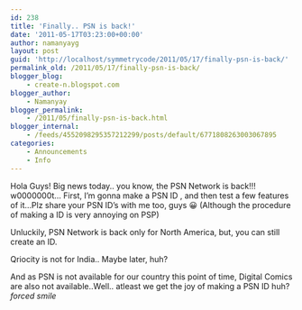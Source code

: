 ```yaml
---
id: 238
title: 'Finally.. PSN is back!'
date: '2011-05-17T03:23:00+00:00'
author: namanyayg
layout: post
guid: 'http://localhost/symmetrycode/2011/05/17/finally-psn-is-back/'
permalink_old: /2011/05/17/finally-psn-is-back/
blogger_blog:
    - create-n.blogspot.com
blogger_author:
    - Namanyay
blogger_permalink:
    - /2011/05/finally-psn-is-back.html
blogger_internal:
    - /feeds/4552098295357212299/posts/default/6771808263003067895
categories:
    - Announcements
    - Info
---
```


Hola Guys! Big news today.. you know, the PSN Network is back!!! w0000000t… First, I’m gonna make a PSN ID , and then test a few features of it…Plz share your PSN ID’s with me too, guys 😀 (Although the procedure of making a ID is very annoying on PSP)

Unluckily, PSN Network is back only for North America, but, you can still create an ID.

Qriocity is not for India.. Maybe later, huh?

And as PSN is not available for our country this point of time, Digital Comics are also not available..Well.. atleast we get the joy of making a PSN ID huh? *forced smile*